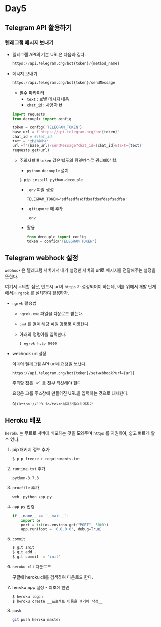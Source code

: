# Day5

## Telegram API 활용하기

### 텔레그램 메시지 보내기

* 텔레그램 API의 기본 URL은 다음과 같다.

  ```python
  https://api.telegram.org/bot{token}/{method_name}
  ```

* 메시지 보내기

  ```python
  https://api.telegram.org/bot{token}/sendMessage
  ```

  * 필수 파라미터
    * `text` : 보낼 메시지 내용
    * `chat_id` : 사용자 id

  ```python
  import requests
  from decouple import config
  
  token = config('TELEGRAM_TOKEN')
  base_url = f'https://api.telegram.org/bot{token}'
  chat_id = #chat_id
  text = '안녕하세요'
  url =f'{base_url}/sendMessage?chat_id={chat_id}&text={text}'
  requests.get(url)
  ```

  * 주의사항!!! `token` 값은 별도의 환경변수로 관리해야 함.

    * `python-decouple` 설치

    ```bash
    $ pip install python-decouple
    ```

    * `.env` 파일 생성

      ```
      TELEGRAM_TOKEN='sdfasdfasdfdsafdsafdasfsadfsa'
      ```

    * `.gitignore` 에 추가

      ```
      .env
      ```

    * 활용

      ```python
      from decouple import config
      token = config('TELEGRAM_TOKEN')
      ```

## Telegram webhook 설정

`webhook` 은 텔레그램 서버에서 내가 설정한 서버의 url로 메시지를 전달해주는 설정을 뜻한다.

여기서 주의할 점은, 반드시 url이 `https` 가 설정되어야 하는데, 이를 위해서 개발 단계에서는 `ngrok` 를 설치하여 활용하자.

* `ngrok` 활용법

  * `ngrok.exe` 파일을 다운로드 받는다.

  * `cmd` 를 열어 해당 파일 경로로 이동한다.

  * 아래의 명령어를 입력한다.

    ```bash
    $ ngrok http 5000
    ```

* webhook url 설정

  아래의 텔레그램 API url에 요청을 보낸다.

  ```
  https://api.telegram.org/bot{token}/setwebhook?url={url}
  ```

  주의할 점은 `url` 을 전부 작성해야 한다. 

  요청은 크롬 주소창에 만들어진 URL을 입력하는 것으로 대체한다.

  예) `https://123.io/token실제값을여기에추가`

  

## Heroku 배포

`heroku` 는 무료로 서버에 배포하는 것을 도와주며 `https` 를 지원하여, 쉽고 빠르게 할 수 있다.

1. pip 패키지 정보 추가

   ```bash
   $ pip freeze > requirements.txt
   ```

2. `runtime.txt` 추가

   ```
   python-3.7.3
   ```

3. `procfile` 추가

   ```
   web: python app.py
   ```

4. `app.py` 변경

   ```python
   if __name__ == '__main__':
       import os
       port = int(os.environ.get("PORT", 5000))
       app.run(host = '0.0.0.0', debug=True)
   ```

5. `commit`

   ```bash
   $ git init
   $ git add .
   $ git commit -m 'init'
   ```

6. `heroku cli` 다운로드

   구글에 heroku cli를 검색하여 다운로드 한다.

7. heroku app 설정 - 최초에 한번

   ```bash
   $ heroku login
   $ heroku create __프로젝트 이름을 여기에 작성__ 
   ```

8. `push`

   ```bash
   git push heroku master
   ```

   

